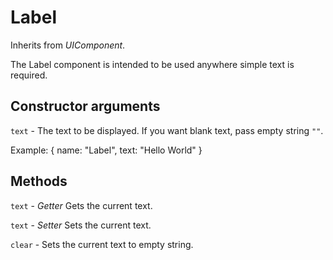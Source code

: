 # Label

Inherits from _UIComponent_.

The Label component is intended to be used anywhere simple text is required.

## Constructor arguments

`text` - The text to be displayed. If you want blank text, pass empty string `""`.

Example:
  {
    name: "Label",
    text: "Hello World"
  }

## Methods

`text` - _Getter_ Gets the current text.

`text` - _Setter_ Sets the current text.

`clear` - Sets the current text to empty string.
